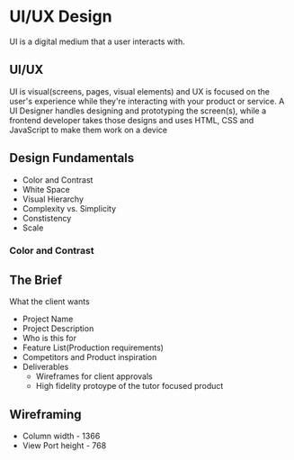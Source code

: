 # UI/UX Design

UI is a digital medium that a user interacts with.

## UI/UX

UI is visual(screens, pages, visual elements) and UX is focused on the user's experience while they're interacting with your product or service. A UI Designer handles designing and prototyping the screen(s), while a frontend developer takes those designs and uses HTML, CSS and JavaScript to make them work on a device

## Design Fundamentals
- Color and Contrast
- White Space
- Visual Hierarchy
- Complexity vs. Simplicity
- Constistency
- Scale

### Color and Contrast


## The Brief
What the client wants

- Project Name
- Project Description
- Who is this for
- Feature List(Production requirements)
- Competitors and Product inspiration
- Deliverables
    - Wireframes for client approvals
    - High fidelity protoype of the tutor focused product

## Wireframing

- Column width - 1366
- View Port height - 768
